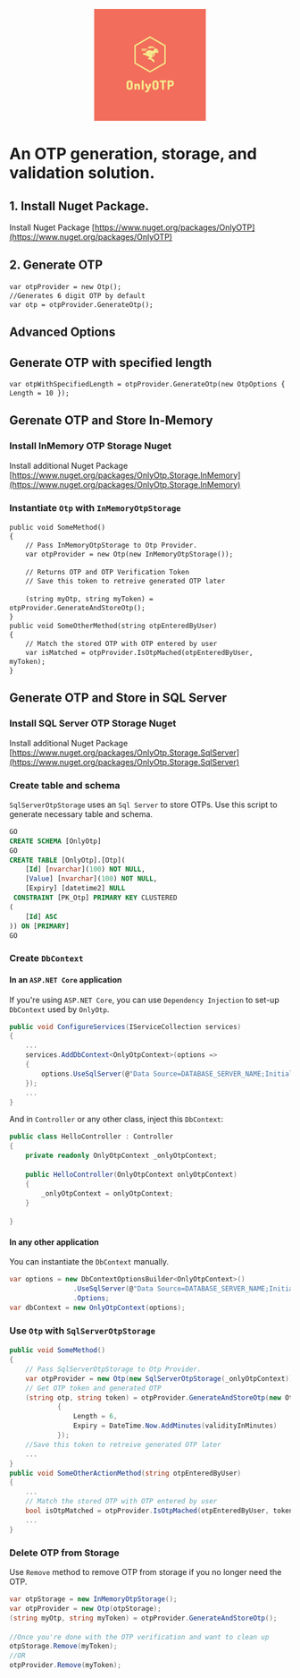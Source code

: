 <p align="center">
  <img src="https://raw.githubusercontent.com/OnlyOTP/OnlyOtpAssets/master/images/facebook_profile_image.png" alt="OnlyOTP Logo" width="200" />
</p>

# An OTP generation, storage, and validation solution. 

## 1. Install Nuget Package.
Install Nuget Package [https://www.nuget.org/packages/OnlyOTP](https://www.nuget.org/packages/OnlyOTP)

## 2. Generate OTP

````CSharp
var otpProvider = new Otp();
//Generates 6 digit OTP by default
var otp = otpProvider.GenerateOtp();
````

## Advanced Options

## Generate OTP with specified length

````CSharp
var otpWithSpecifiedLength = otpProvider.GenerateOtp(new OtpOptions { Length = 10 });
````

## Gerenate OTP and Store In-Memory
### Install InMemory OTP Storage Nuget
Install additional Nuget Package [https://www.nuget.org/packages/OnlyOtp.Storage.InMemory](https://www.nuget.org/packages/OnlyOtp.Storage.InMemory)
### Instantiate `Otp` with `InMemoryOtpStorage`

````CSharp
public void SomeMethod()
{
    // Pass InMemoryOtpStorage to Otp Provider.
    var otpProvider = new Otp(new InMemoryOtpStorage());

    // Returns OTP and OTP Verification Token
    // Save this token to retreive generated OTP later

    (string myOtp, string myToken) = otpProvider.GenerateAndStoreOtp();
}
public void SomeOtherMethod(string otpEnteredByUser)
{
    // Match the stored OTP with OTP entered by user
    var isMatched = otpProvider.IsOtpMached(otpEnteredByUser, myToken);
}
````
## Generate OTP and Store in SQL Server

### Install SQL Server OTP Storage Nuget
Install additional Nuget Package [https://www.nuget.org/packages/OnlyOtp.Storage.SqlServer](https://www.nuget.org/packages/OnlyOtp.Storage.SqlServer)
### Create table and schema
`SqlServerOtpStorage` uses an `Sql Server` to store OTPs. Use this script to generate necessary table and schema.
````sql
GO
CREATE SCHEMA [OnlyOtp]
GO
CREATE TABLE [OnlyOtp].[Otp](
	[Id] [nvarchar](100) NOT NULL,
	[Value] [nvarchar](100) NOT NULL,
	[Expiry] [datetime2] NULL
 CONSTRAINT [PK_Otp] PRIMARY KEY CLUSTERED 
(
	[Id] ASC
)) ON [PRIMARY]
GO


````

### Create `DbContext`
#### In an `ASP.NET Core` application
If you're using `ASP.NET Core`, you can use `Dependency Injection` to set-up `DbContext` used by `OnlyOtp`.
````csharp
public void ConfigureServices(IServiceCollection services)
{
    ...
    services.AddDbContext<OnlyOtpContext>(options =>
    {        
        options.UseSqlServer(@"Data Source=DATABASE_SERVER_NAME;Initial Catalog=DATABASE_NAME;Integrated Security=True;");
    });
    ...
}
````
And in `Controller` or any other class, inject this `DbContext`:
````csharp
public class HelloController : Controller
{
    private readonly OnlyOtpContext _onlyOtpContext;

    public HelloController(OnlyOtpContext onlyOtpContext)
    {
        _onlyOtpContext = onlyOtpContext;
    }
    
}
````
#### In any other application
You can instantiate the `DbContext` manually.
````csharp
var options = new DbContextOptionsBuilder<OnlyOtpContext>()
                .UseSqlServer(@"Data Source=DATABASE_SERVER_NAME;Initial Catalog=DATABASE_NAME;Integrated Security=True;")
                .Options;
var dbContext = new OnlyOtpContext(options);
````
### Use `Otp` with `SqlServerOtpStorage`
````csharp
public void SomeMethod()
{
    // Pass SqlServerOtpStorage to Otp Provider.
    var otpProvider = new Otp(new SqlServerOtpStorage(_onlyOtpContext));
    // Get OTP token and generated OTP
    (string otp, string token) = otpProvider.GenerateAndStoreOtp(new OtpOptions
            {
                Length = 6,
                Expiry = DateTime.Now.AddMinutes(validityInMinutes)
            });
    //Save this token to retreive generated OTP later
    ...
}
public void SomeOtherActionMethod(string otpEnteredByUser)
{
    ...
    // Match the stored OTP with OTP entered by user
    bool isOtpMatched = otpProvider.IsOtpMached(otpEnteredByUser, token);
    ...
}
````

### Delete OTP from Storage
Use `Remove` method to remove OTP from storage if you no longer need the OTP.

````csharp
var otpStorage = new InMemoryOtpStorage();
var otpProvider = new Otp(otpStorage);
(string myOtp, string myToken) = otpProvider.GenerateAndStoreOtp();

//Once you're done with the OTP verification and want to clean up
otpStorage.Remove(myToken);
//OR
otpProvider.Remove(myToken);
````

